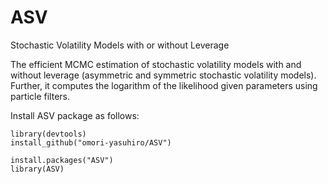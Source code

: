 # ASV
Stochastic Volatility Models with or without Leverage

The efficient MCMC estimation of stochastic volatility models with and without leverage (asymmetric and symmetric stochastic volatility models). Further, it computes the logarithm of the likelihood given parameters using particle filters.

Install ASV package as follows:
```
library(devtools)
install_github("omori-yasuhiro/ASV")
```

```
install.packages("ASV")
library(ASV)
```

